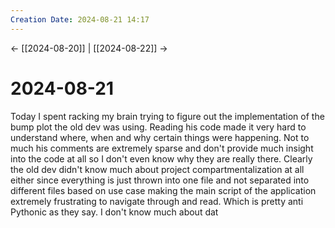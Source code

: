```yaml
---
Creation Date: 2024-08-21 14:17
---
```


<- [[2024-08-20]] | [[2024-08-22]]  ->

# 2024-08-21
Today I spent racking my brain trying to figure out the implementation of the bump plot the old dev was using. Reading his code made it very hard to understand where, when and why certain things were happening. Not to much his comments are extremely sparse and don't provide much insight into the code at all so I don't even know why they are really there. Clearly the old dev didn't know much about project compartmentalization at all either since everything is just thrown into one file and not separated into different files based on use case making the main script of the application extremely frustrating to navigate through and read. Which is pretty anti Pythonic as they say. I don't know much about dat